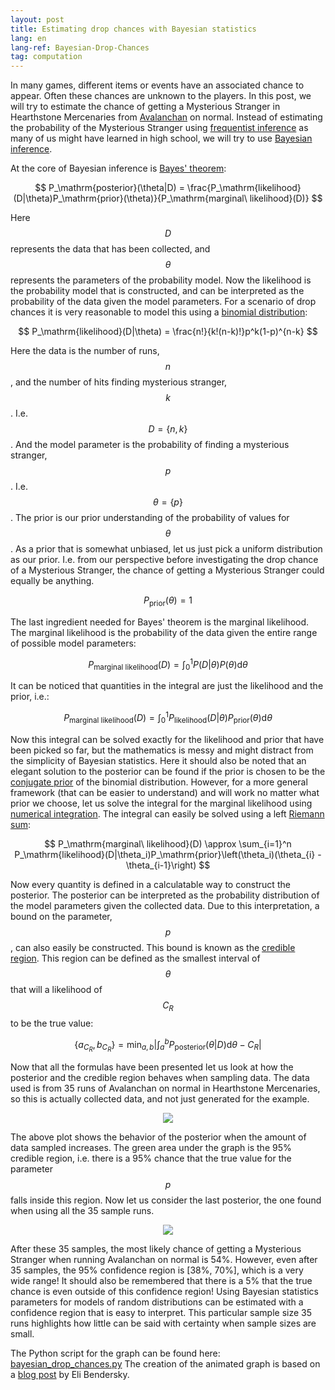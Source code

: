 ```yaml
---
layout: post
title: Estimating drop chances with Bayesian statistics
lang: en
lang-ref: Bayesian-Drop-Chances
tag: computation
---
```


In many games, different items or events have an associated chance to appear.
Often these chances are unknown to the players.
In this post, we will try to estimate the chance of getting a Mysterious Stranger in Hearthstone Mercenaries from [Avalanchan](https://outof.cards/hearthstone/mercenaries/bounties/34-avalanchan/) on normal.
Instead of estimating the probability of the Mysterious Stranger using [frequentist inference](https://en.wikipedia.org/wiki/Frequentist_inference) as many of us might have learned in high school,
we will try to use [Bayesian inference](https://en.wikipedia.org/wiki/Bayesian_inference).

At the core of Bayesian inference is [Bayes' theorem](https://en.wikipedia.org/wiki/Bayes%27_theorem):

$$ P_\mathrm{posterior}(\theta|D) = \frac{P_\mathrm{likelihood}(D|\theta)P_\mathrm{prior}(\theta)}{P_\mathrm{marginal\ likelihood}(D)} $$

Here $$D$$ represents the data that has been collected, and $$\theta$$ represents the parameters of the probability model.
Now the likelihood is the probability model that is constructed, and can be interpreted as the probability of the data given the model parameters.
For a scenario of drop chances it is very reasonable to model this using a [binomial distribution](https://en.wikipedia.org/wiki/Binomial_distribution):

$$ P_\mathrm{likelihood}(D|\theta) = \frac{n!}{k!(n-k)!}p^k(1-p)^{n-k} $$

Here the data is the number of runs, $$n$$, and the number of hits finding mysterious stranger, $$k$$.
I.e. $$D=\{n,k\}$$.
And the model parameter is the probability of finding a mysterious stranger, $$p$$.
I.e. $$\theta=\{p\}$$.
The prior is our prior understanding of the probability of values for $$\theta$$.
As a prior that is somewhat unbiased, let us just pick a uniform distribution as our prior.
I.e. from our perspective before investigating the drop chance of a Mysterious Stranger, the chance of getting a Mysterious Stranger could equally be anything.

$$ P_\mathrm{prior}(\theta) = 1$$

The last ingredient needed for Bayes' theorem is the marginal likelihood.
The marginal likelihood is the probability of the data given the entire range of possible model parameters:

$$ P_\mathrm{marginal\ likelihood}(D) = \int_0^1 P(D|\theta)P(\theta) \mathrm{d}\theta $$

It can be noticed that quantities in the integral are just the likelihood and the prior, i.e.:

$$ P_\mathrm{marginal\ likelihood}(D) = \int_0^1 P_\mathrm{likelihood}(D|\theta)P_\mathrm{prior}(\theta) \mathrm{d}\theta $$

Now this integral can be solved exactly for the likelihood and prior that have been picked so far, but the mathematics is messy and might distract from the simplicity of Bayesian statistics.
Here it should also be noted that an elegant solution to the posterior can be found if the prior is chosen to be the [conjugate prior](https://en.wikipedia.org/wiki/Conjugate_prior) of the binomial distribution.
However, for a more general framework (that can be easier to understand) and will work no matter what prior we choose, let us solve the integral for the marginal likelihood using [numerical integration](https://en.wikipedia.org/wiki/Numerical_integration).
The integral can easily be solved using a left [Riemann sum](https://en.wikipedia.org/wiki/Riemann_sum):

$$ P_\mathrm{marginal\ likelihood}(D) \approx \sum_{i=1}^n P_\mathrm{likelihood}(D|\theta_i)P_\mathrm{prior}\left(\theta_i)(\theta_{i} - \theta_{i-1}\right) $$

Now every quantity is defined in a calculatable way to construct the posterior.
The posterior can be interpreted as the probability distribution of the model parameters given the collected data.
Due to this interpretation, a bound on the parameter, $$p$$, can also easily be constructed.
This bound is known as the [credible region](https://en.wikipedia.org/wiki/Credible_interval).
This region can be defined as the smallest interval of $$\theta$$ that will a likelihood of $$C_R$$ to be the true value:

$$ \{a_{C_R}, b_{C_R}\} = \min_{a,b}\left|\int_a^b P_\mathrm{posterior}(\theta|D)\mathrm{d}\theta - C_R\right| $$

Now that all the formulas have been presented let us look at how the posterior and the credible region behaves when sampling data.
The data used is from 35 runs of Avalanchan on normal in Hearthstone Mercenaries, so this is actually collected data, and not just generated for the example.

<p align="center">
<img src="{{ site.baseurl }}/assets/plots/ms_bayesian.gif">
</p>

The above plot shows the behavior of the posterior when the amount of data sampled increases.
The green area under the graph is the 95% credible region, i.e. there is a 95% chance that the true value for the parameter $$p$$ falls inside this region.
Now let us consider the last posterior, the one found when using all the 35 sample runs.

<p align="center">
<img src="{{ site.baseurl }}/assets/plots/bayesian_mysterious_stranger.svg">
</p>

After these 35 samples, the most likely chance of getting a Mysterious Stranger when running Avalanchan on normal is 54%.
However, even after 35 samples, the 95% confidence region is [38%, 70%], which is a very wide range!
It should also be remembered that there is a 5% that the true chance is even outside of this confidence region!
Using Bayesian statistics parameters for models of random distributions can be estimated with a confidence region that is easy to interpret.
This particular sample size 35 runs highlights how little can be said with certainty when sample sizes are small.

The Python script for the graph can be found here: [bayesian_drop_chances.py]({{site.baseurl}}/assets/python_scripts/bayesian_drop_chances.py)
The creation of the animated graph is based on a [blog post](https://eli.thegreenplace.net/2016/drawing-animated-gifs-with-matplotlib/) by Eli Bendersky.
